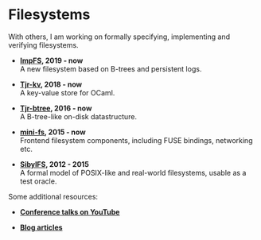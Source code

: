 # Filesystems

With others, I am working on formally specifying, implementing and verifying filesystems.

  * **[ImpFS](https://github.com/tomjridge/imp_fs), 2019 - now**  
    A new filesystem based on B-trees and persistent logs.

  * **[Tjr-kv](https://github.com/tomjridge/tjr_kv), 2018 - now**  
    A key-value store for OCaml.

  * **[Tjr-btree](https://github.com/tomjridge/tjr_btree), 2016 - now**  
    A B-tree-like on-disk datastructure.

  * **[mini-fs](https://github.com/tomjridge/mini-fs), 2015 - now**  
    Frontend filesystem components, including FUSE bindings, networking etc.

  * **[SibylFS](/?page=sibylfs.md), 2012 - 2015**  
    A formal model of POSIX-like and real-world filesystems, usable as a test oracle.


Some additional resources:

  * **[Conference talks on YouTube](https://www.youtube.com/playlist?list=PLxKUsnr0vDOT-k1O1ePCg8pxqMwlQ6V7c)**

  * **[Blog articles](http://tom-ridge.blogspot.com)**

